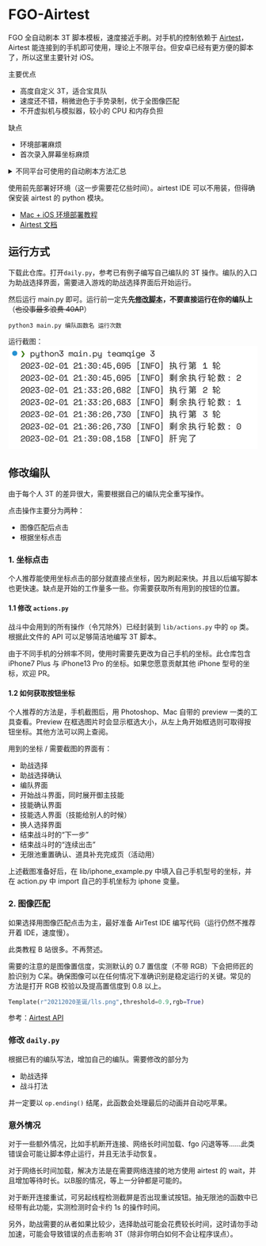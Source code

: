 # FGO-Airtest

FGO 全自动刷本 3T 脚本模板，速度接近手刷。对手机的控制依赖于 [Airtest](https://airtest.doc.io.netease.com/)，Airtest 能连接到的手机即可使用，理论上不限平台。但安卓已经有更方便的脚本了，所以这里主要针对 iOS。

主要优点
- 高度自定义 3T，适合宝具队
- 速度还不错，稍微逊色于手势录制，优于全图像匹配
- 不开虚拟机与模拟器，较小的 CPU 和内存负担

缺点
- 环境部署麻烦
- 首次录入屏幕坐标麻烦

<details>
 <summary>不同平台可使用的自动刷本方法汇总</summary>
 <ul>
  <li>Windows + Android: [FGO-py](https://github.com/hgjazhgj/FGO-py) 或 模拟器 + 按键精灵（如[BBchannel](https://www.bilibili.com/read/readlist/rl474502))</li>
  <li>Windows + iOS: [虫洞](https://er.run/) + 按键精灵（如[BBchannel](https://www.bilibili.com/read/readlist/rl474502))</li>
  <li>Mac + iOS: Airtest</li>
  <li>Mac + Android: Airtest 或 模拟器 + 按键精灵</li>
 </ul>
</details>

使用前先部署好环境（这一步需要花亿些时间）。airtest IDE 可以不用装，但得确保安装 airtest 的 python 模块。
- [Mac + iOS 环境部署教程](https://zhuanlan.zhihu.com/p/414629796)
- [Airtest 文档](https://airtest.doc.io.netease.com/tutorial/6_IOS_automated_testing/)

## 运行方式

下载此仓库。打开`daily.py`，参考已有例子编写自己编队的 3T 操作。编队的入口为助战选择界面，需要进入游戏的助战选择界面后开始运行。

然后运行 main.py 即可。运行前一定先**先[修改脚本](#修改脚本)，不要直接运行在你的编队上**（~~也没事最多浪费 40AP~~）

```shell
python3 main.py 编队函数名 运行次数
```

运行截图：
![](https://raw.githubusercontent.com/NamiLing/upic/master/uPic/W2zcvo.png)

## 修改编队

由于每个人 3T 的差异很大，需要根据自己的编队完全重写操作。

点击操作主要分为两种：
- 图像匹配后点击
- 根据坐标点击

### 1. 坐标点击

个人推荐能使用坐标点击的部分就直接点坐标，因为刷起来快。并且以后编写脚本也更快速。缺点是开始的工作量多一些。你需要获取所有用到的按钮的位置。

#### 1.1 修改 `actions.py`

战斗中会用到的所有操作（令咒除外）已经封装到 `lib/actions.py` 中的 `op` 类。根据此文件的 API 可以足够简洁地编写 3T 脚本。

由于不同手机的分辨率不同，使用时需要先更改为自己手机的坐标。此仓库包含 iPhone7 Plus 与 iPhone13 Pro 的坐标。如果您愿意贡献其他 iPhone 型号的坐标，欢迎 PR。

#### 1.2 如何获取按钮坐标

个人推荐的方法是，手机截图后，用 Photoshop、Mac 自带的 preview 一类的工具查看。Preview 在框选图片时会显示框选大小，从左上角开始框选则可取得按钮坐标。其他方法可以网上查阅。

用到的坐标 / 需要截图的界面有：
- 助战选择
- 助战选择确认
- 编队界面
- 开始战斗界面，同时展开御主技能
- 技能确认界面
- 技能选人界面（技能给别人的时候）
- 换人选择界面
- 结束战斗时的“下一步”
- 结束战斗时的“连续出击”
- 无限池重置确认、道具补充完成页（活动用）

上述截图准备好后，在 lib/iphone_example.py 中填入自己手机型号的坐标，并在 action.py 中 import 自己的手机坐标为 iphone 变量。

### 2. 图像匹配

如果选择用图像匹配点击为主，最好准备 AirTest IDE 编写代码（运行仍然不推荐开着 IDE，速度慢）。

此类教程 B 站很多。不再赘述。

需要的注意的是图像置信度，实测默认的 0.7 置信度（不带 RGB）下会把师匠的脸识别为 C呆。确保图像可以在任何情况下准确识别是稳定运行的关键。常见的方法是打开 RGB 校验以及提高置信度到 0.8 以上。

```python
Template(r"20212020圣诞/lls.png",threshold=0.9,rgb=True)
```

参考：[Airtest API](https://airtest.readthedocs.io/zh_CN/latest/all_module/airtest.core.api.html)

### 修改 `daily.py`
根据已有的编队写法，增加自己的编队。需要修改的部分为
- 助战选择
- 战斗打法

并一定要以 `op.ending()` 结尾，此函数会处理最后的动画并自动吃苹果。
### 意外情况

对于一些额外情况，比如手机断开连接、网络长时间加载、fgo 闪退等等……此类错误会可能让脚本停止运行，并且无法手动恢复。

对于网络长时间加载，解决方法是在需要网络连接的地方使用 airtest 的 wait，并且增加等待时长。以B服的情况，等上一分钟都是可能的。

对于断开连接重试，可另起线程检测截屏是否出现重试按钮。抽无限池的函数中已经带有此功能，实测检测时会卡约 1s 的操作时间。

另外，助战需要的从者如果比较少，选择助战可能会花费较长时间，这时请勿手动加速，可能会导致错误的点击影响 3T（除非你明白如何不会让程序误点）。
